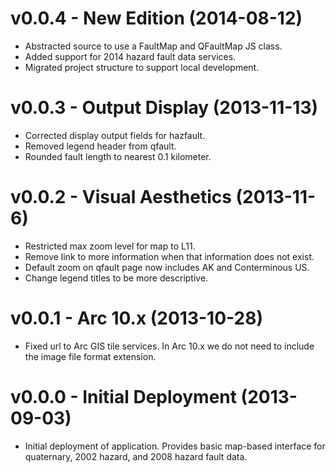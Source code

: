 v0.0.4 - New Edition (2014-08-12)
=================================
 * Abstracted source to use a FaultMap and QFaultMap JS class.
 * Added support for 2014 hazard fault data services.
 * Migrated project structure to support local development.

v0.0.3 - Output Display (2013-11-13)
====================================
 * Corrected display output fields for hazfault.
 * Removed legend header from qfault.
 * Rounded fault length to nearest 0.1 kilometer.

v0.0.2 - Visual Aesthetics (2013-11-6)
=====================================
 * Restricted max zoom level for map to L11.
 * Remove link to more information when that information does not exist.
 * Default zoom on qfault page now includes AK and Conterminous US.
 * Change legend titles to be more descriptive.

v0.0.1 - Arc 10.x (2013-10-28)
==============================
 * Fixed url to Arc GIS tile services. In Arc 10.x we do not need to include the
   image file format extension.

v0.0.0 - Initial Deployment (2013-09-03)
========================================
 * Initial deployment of application. Provides basic map-based interface for
   quaternary, 2002 hazard, and 2008 hazard fault data.